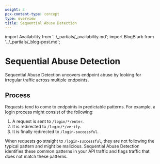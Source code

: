 ```yaml
---
weight: 3
pcx-content-type: concept
type: overview
title: Sequential Abuse Detection
---
```


import Availability from '../_partials/_availability.md';
import BlogBlurb from '../_partials/_blog-post.md';

# Sequential Abuse Detection

<Availability />

Sequential Abuse Detection uncovers endpoint abuse by looking for irregular traffic across multiple endpoints.

## Process

Requests tend to come to endpoints in predictable patterns. For example, a login process might consist of the following:

1.  A request is sent to `/login/*/enter`.
2.  It is redirected to `/login/*/verify`.
3.  It is finally redirected to `/login-successful`.

When requests go straight to `/login-successful`, they are not following the typical pattern and might be malicious. Sequential Abuse Detection identifies these common patterns in your API traffic and flags traffic that does not match these patterns.

<BlogBlurb />
